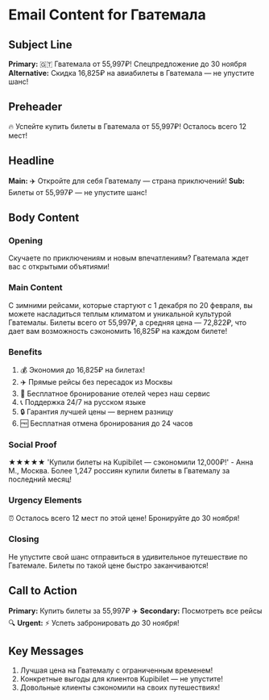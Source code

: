 # Email Content for Гватемала

## Subject Line
**Primary:** 🇬🇹 Гватемала от 55,997₽! Спецпредложение до 30 ноября
**Alternative:** Скидка 16,825₽ на авиабилеты в Гватемала — не упустите шанс!

## Preheader
🔥 Успейте купить билеты в Гватемала от 55,997₽! Осталось всего 12 мест!

## Headline
**Main:** ✈️ Откройте для себя Гватемалу — страна приключений!
**Sub:** Билеты от 55,997₽ — не упустите шанс!

## Body Content

### Opening
Скучаете по приключениям и новым впечатлениям? Гватемала ждет вас с открытыми объятиями!

### Main Content
С зимними рейсами, которые стартуют с 1 декабря по 20 февраля, вы можете насладиться теплым климатом и уникальной культурой Гватемалы. Билеты всего от 55,997₽, а средняя цена — 72,822₽, что дает вам возможность сэкономить 16,825₽ на каждом билете!

### Benefits
1. 💰 Экономия до 16,825₽ на билетах!
2. ✈️ Прямые рейсы без пересадок из Москвы
3. 🏨 Бесплатное бронирование отелей через наш сервис
4. 📞 Поддержка 24/7 на русском языке
5. 🔒 Гарантия лучшей цены — вернем разницу
6. 🆓 Бесплатная отмена бронирования до 24 часов

### Social Proof
★★★★★ 'Купили билеты на Kupibilet — сэкономили 12,000₽!' - Анна М., Москва. Более 1,247 россиян купили билеты в Гватемалу за последний месяц!

### Urgency Elements
⏰ Осталось всего 12 мест по этой цене! Бронируйте до 30 ноября!

### Closing
Не упустите свой шанс отправиться в удивительное путешествие по Гватемале. Билеты по такой цене быстро заканчиваются!

## Call to Action
**Primary:** Купить билеты за 55,997₽ ✈️
**Secondary:** Посмотреть все рейсы 🔍
**Urgent:** ⚡ Успеть забронировать до 30 ноября!

## Key Messages
1. Лучшая цена на Гватемалу с ограниченным временем!
2. Конкретные выгоды для клиентов Kupibilet — не упустите!
3. Довольные клиенты сэкономили на своих путешествиях!
